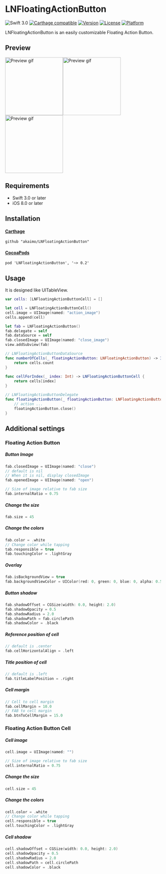 # LNFloatingActionButton
![Swift 3.0](https://img.shields.io/badge/Swift-3.0-orange.svg)
[![Carthage compatible](https://img.shields.io/badge/Carthage-compatible-4BC51D.svg?style=flat)](https://github.com/Carthage/Carthage)
[![Version](https://img.shields.io/cocoapods/v/LNFloatingActionButton.svg?style=flat)](http://cocoapods.org/pods/LNFloatingActionButton)
[![License](https://img.shields.io/cocoapods/l/LNFloatingActionButton.svg?style=flat)](http://cocoapods.org/pods/LNFloatingActionButton)
[![Platform](https://img.shields.io/cocoapods/p/LNFloatingActionButton.svg?style=flat)](http://cocoapods.org/pods/LNFloatingActionButton)
  
LNFloatingActionButton is an easily customizable Floating Action Button.

## Preview
<img src="https://github.com/akaimo/LNFloatingActionButton/blob/master/Images/normal_cell.gif" width='187' alt="Preview gif"><img src="https://github.com/akaimo/LNFloatingActionButton/blob/master/Images/title_cell.gif" width='187' alt="Preview gif"><img src="https://github.com/akaimo/LNFloatingActionButton/blob/master/Images/ellipse_cell.gif" width='187' alt="Preview gif">

## Requirements
- Swift 3.0 or later
- iOS 8.0 or later

## Installation
#### [Carthage](https://github.com/Carthage/Carthage)
```
github "akaimo/LNFloatingActionButton"
```

#### [CocoaPods](https://github.com/cocoapods/cocoapods)
```
pod 'LNFloatingActionButton', '~> 0.2'
```

## Usage
It is designed like UITableView.
```swift
var cells: [LNFloatingActionButtonCell] = []

let cell = LNFloatingActionButtonCell()
cell.image = UIImage(named: "action_image")
cells.append(cell)

let fab = LNFloatingActionButton()
fab.delegate = self
fab.dataSource = self
fab.closedImage = UIImage(named: "close_image")
view.addSubview(fab)

// LNFloatingActionButtonDataSource
func numberOfCells(_ floatingActionButton: LNFloatingActionButton) -> Int {
    return cells.count
}
    
func cellForIndex(_ index: Int) -> LNFloatingActionButtonCell {
    return cells[index]
}

// LNFloatingActionButtonDelegate
func floatingActionButton(_ floatingActionButton: LNFloatingActionButton, didSelectItemAtIndex index: Int) {
    // action ...
    floatingActionButton.close()
}
```

## Additional settings
### Floating Action Button
##### Button Image
```swift
fab.closedImage = UIImage(named: "close")
// default is nil
// When it is nil, display closedImage
fab.openedImage = UIImage(named: "open")

// Size of image relative to fab size
fab.internalRatio = 0.75
```

##### Change the size
```swift
fab.size = 45
```

##### Change the colors
```swift
fab.color = .white
// Change color while tapping
tab.responsible = true
fab.touchingColor = .lightGray
```

##### Overlay
```swift
fab.isBackgroundView = true
fab.backgroundViewColor = UIColor(red: 0, green: 0, blue: 0, alpha: 0.5)
```

##### Button shadow
```swift
fab.shadowOffset = CGSize(width: 0.0, height: 2.0)
fab.shadowOpacity = 0.5
fab.shadowRadius = 2.0
fab.shadowPath = fab.circlePath
fab.shadowColor = .black
```

##### Reference position of cell
```swift
// default is .center
fab.cellHorizontalAlign = .left
```

##### Title position of cell
```swift
// default is .left
fab.titleLabelPosition = .right
```

##### Cell margin
```swift
// Cell to cell margin
fab.cellMargin = 10.0
// FAB to cell margin
fab.btnToCellMargin = 15.0
```

### Floating Action Button Cell
##### Cell image
```swift
cell.image = UIImage(named: "")

// Size of image relative to fab size
cell.internalRatio = 0.75
```

##### Change the size
```swift
cell.size = 45
```

##### Change the colors
```swift
cell.color = .white
// Change color while tapping
cell.responsible = true
cell.touchingColor = .lightGray
```

##### Cell shadow
```swift
cell.shadowOffset = CGSize(width: 0.0, height: 2.0)
cell.shadowOpacity = 0.5
cell.shadowRadius = 2.0
cell.shadowPath = cell.circlePath
cell.shadowColor = .black
```
